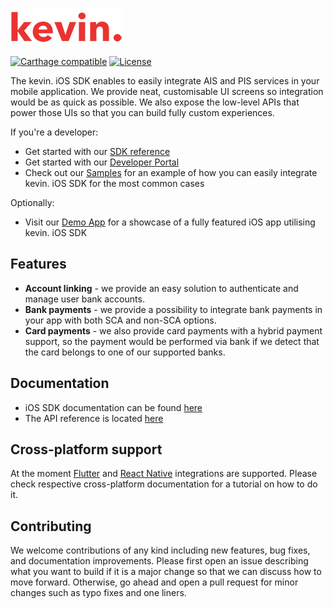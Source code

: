 ![kevin.](./images/logo.png)

[![Carthage compatible](https://img.shields.io/badge/Carthage-compatible-4BC51D.svg?style=flat)](https://github.com/Carthage/Carthage)
[![License](https://shields.io/badge/license-MIT-blue)](https://github.com/getkevin/kevin-ios/blob/master/LICENSE)

The kevin. iOS SDK enables to easily integrate AIS and PIS services in your mobile application. We provide neat, customisable UI screens so integration would be as quick as possible. We also expose the low-level APIs that power those UIs so that you can build fully custom experiences.

If you're a developer:

- Get started with our [SDK reference](https://developer.kevin.eu/home/mobile-sdk/getting-started)
- Get started with our [Developer Portal](https://developer.kevin.eu/home/mobile-sdk/ios)
- Check out our [Samples](https://github.com/getkevin/kevin-ios/tree/master/sample) for an example of how you can easily integrate kevin. iOS SDK for the most common cases

Optionally:

- Visit our [Demo App](https://github.com/getkevin/kevin-ios-demo) for a showcase of a fully featured iOS app utilising kevin. iOS SDK

## Features

- **Account linking** - we provide an easy solution to authenticate and manage user bank accounts.
- **Bank payments** - we provide a possibility to integrate bank payments in your app with both SCA and non-SCA options.
- **Card payments** - we also provide card payments with a hybrid payment support, so the payment would be performed via bank if we detect that the card belongs to one of our supported banks.

## Documentation

- iOS SDK documentation can be found [here](https://developer.kevin.eu/home/mobile-sdk/ios)
- The API reference is located [here](https://api-reference.kevin.eu/public/platform/v0.3)

## Cross-platform support

At the moment [Flutter](https://developer.kevin.eu/home/mobile-sdk/flutter) and [React Native](https://developer.kevin.eu/home/mobile-sdk/react-native) integrations are supported. Please check respective cross-platform documentation for a tutorial on how to do it.

## Contributing

We welcome contributions of any kind including new features, bug fixes, and documentation improvements. Please first open an issue describing what you want to build if it is a major change so that we can discuss how to move forward. Otherwise, go ahead and open a pull request for minor changes such as typo fixes and one liners.
